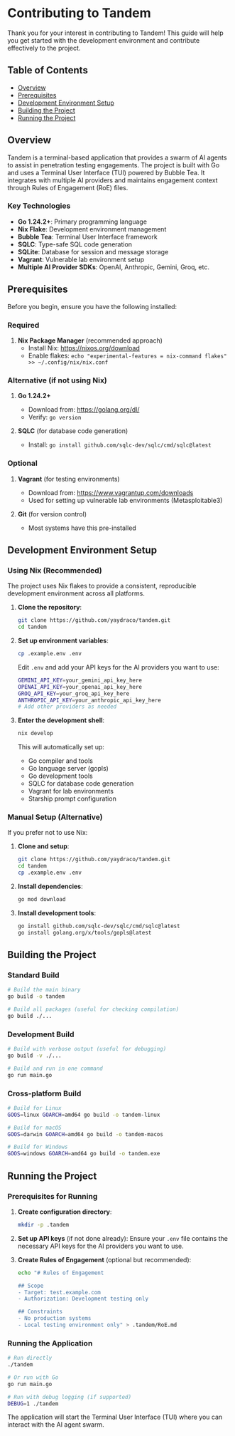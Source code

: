 # Contributing to Tandem

Thank you for your interest in contributing to Tandem! This guide will help you get started with the development environment and contribute effectively to the project.

## Table of Contents

- [Overview](#overview)
- [Prerequisites](#prerequisites)
- [Development Environment Setup](#development-environment-setup)
- [Building the Project](#building-the-project)
- [Running the Project](#running-the-project)

## Overview

Tandem is a terminal-based application that provides a swarm of AI agents to assist in penetration testing engagements. The project is built with Go and uses a Terminal User Interface (TUI) powered by Bubble Tea. It integrates with multiple AI providers and maintains engagement context through Rules of Engagement (RoE) files.

### Key Technologies

- **Go 1.24.2+**: Primary programming language
- **Nix Flake**: Development environment management
- **Bubble Tea**: Terminal User Interface framework
- **SQLC**: Type-safe SQL code generation
- **SQLite**: Database for session and message storage
- **Vagrant**: Vulnerable lab environment setup
- **Multiple AI Provider SDKs**: OpenAI, Anthropic, Gemini, Groq, etc.

## Prerequisites

Before you begin, ensure you have the following installed:

### Required

1. **Nix Package Manager** (recommended approach)
   - Install Nix: https://nixos.org/download
   - Enable flakes: `echo "experimental-features = nix-command flakes" >> ~/.config/nix/nix.conf`

### Alternative (if not using Nix)

1. **Go 1.24.2+**
   - Download from: https://golang.org/dl/
   - Verify: `go version`

2. **SQLC** (for database code generation)
   - Install: `go install github.com/sqlc-dev/sqlc/cmd/sqlc@latest`

### Optional

1. **Vagrant** (for testing environments)
   - Download from: https://www.vagrantup.com/downloads
   - Used for setting up vulnerable lab environments (Metasploitable3)

2. **Git** (for version control)
   - Most systems have this pre-installed

## Development Environment Setup

### Using Nix (Recommended)

The project uses Nix flakes to provide a consistent, reproducible development environment across all platforms.

1. **Clone the repository**:
   ```bash
   git clone https://github.com/yaydraco/tandem.git
   cd tandem
   ```

2. **Set up environment variables**:
   ```bash
   cp .example.env .env
   ```
   
   Edit `.env` and add your API keys for the AI providers you want to use:
   ```bash
   GEMINI_API_KEY=your_gemini_api_key_here
   OPENAI_API_KEY=your_openai_api_key_here
   GROQ_API_KEY=your_groq_api_key_here
   ANTHROPIC_API_KEY=your_anthropic_api_key_here
   # Add other providers as needed
   ```

3. **Enter the development shell**:
   ```bash
   nix develop
   ```

   This will automatically set up:
   - Go compiler and tools
   - Go language server (gopls)
   - Go development tools
   - SQLC for database code generation
   - Vagrant for lab environments
   - Starship prompt configuration

### Manual Setup (Alternative)

If you prefer not to use Nix:

1. **Clone and setup**:
   ```bash
   git clone https://github.com/yaydraco/tandem.git
   cd tandem
   cp .example.env .env
   ```

2. **Install dependencies**:
   ```bash
   go mod download
   ```

3. **Install development tools**:
   ```bash
   go install github.com/sqlc-dev/sqlc/cmd/sqlc@latest
   go install golang.org/x/tools/gopls@latest
   ```

## Building the Project

### Standard Build

```bash
# Build the main binary
go build -o tandem

# Build all packages (useful for checking compilation)
go build ./...
```

### Development Build

```bash
# Build with verbose output (useful for debugging)
go build -v ./...

# Build and run in one command
go run main.go
```

### Cross-platform Build

```bash
# Build for Linux
GOOS=linux GOARCH=amd64 go build -o tandem-linux

# Build for macOS
GOOS=darwin GOARCH=amd64 go build -o tandem-macos

# Build for Windows
GOOS=windows GOARCH=amd64 go build -o tandem.exe
```

## Running the Project

### Prerequisites for Running

1. **Create configuration directory**:
   ```bash
   mkdir -p .tandem
   ```

2. **Set up API keys** (if not done already):
   Ensure your `.env` file contains the necessary API keys for the AI providers you want to use.

3. **Create Rules of Engagement** (optional but recommended):
   ```bash
   echo "# Rules of Engagement

   ## Scope
   - Target: test.example.com
   - Authorization: Development testing only

   ## Constraints
   - No production systems
   - Local testing environment only" > .tandem/RoE.md
   ```

### Running the Application

```bash
# Run directly
./tandem

# Or run with Go
go run main.go

# Run with debug logging (if supported)
DEBUG=1 ./tandem
```

The application will start the Terminal User Interface (TUI) where you can interact with the AI agent swarm.